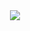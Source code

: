 <div style="text-align:center">
	<img src="https://raw.githubusercontent.com/BaliBalo/BaliBalo/master/cubes.gif?sanitize=true">
</div>
